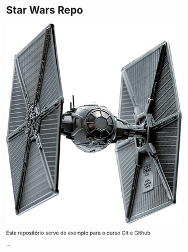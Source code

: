 # Star Wars Repo

![](tiefighter.png)

Este repositório serve de exemplo para o curso Git e Github

...
